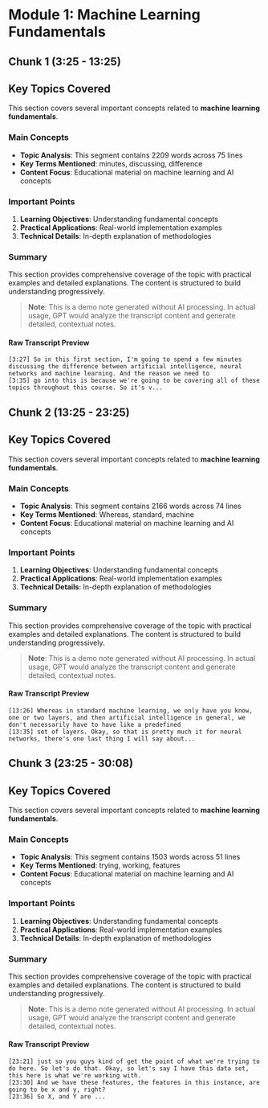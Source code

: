 # Module 1: Machine Learning Fundamentals


## Chunk 1 (3:25 - 13:25)

## Key Topics Covered

This section covers several important concepts related to **machine learning fundamentals**.

### Main Concepts
- **Topic Analysis**: This segment contains 2209 words across 75 lines
- **Key Terms Mentioned**: minutes, discussing, difference
- **Content Focus**: Educational material on machine learning and AI concepts

### Important Points
1. **Learning Objectives**: Understanding fundamental concepts
2. **Practical Applications**: Real-world implementation examples  
3. **Technical Details**: In-depth explanation of methodologies

### Summary
This section provides comprehensive coverage of the topic with practical examples and detailed explanations. The content is structured to build understanding progressively.

> **Note**: This is a demo note generated without AI processing. In actual usage, GPT would analyze the transcript content and generate detailed, contextual notes.

#### Raw Transcript Preview
```
[3:27] So in this first section, I'm going to spend a few minutes discussing the difference between artificial intelligence, neural networks and machine learning. And the reason we need to
[3:35] go into this is because we're going to be covering all of these topics throughout this course. So it's v...
```



## Chunk 2 (13:25 - 23:25)

## Key Topics Covered

This section covers several important concepts related to **machine learning fundamentals**.

### Main Concepts
- **Topic Analysis**: This segment contains 2166 words across 74 lines
- **Key Terms Mentioned**: Whereas, standard, machine
- **Content Focus**: Educational material on machine learning and AI concepts

### Important Points
1. **Learning Objectives**: Understanding fundamental concepts
2. **Practical Applications**: Real-world implementation examples  
3. **Technical Details**: In-depth explanation of methodologies

### Summary
This section provides comprehensive coverage of the topic with practical examples and detailed explanations. The content is structured to build understanding progressively.

> **Note**: This is a demo note generated without AI processing. In actual usage, GPT would analyze the transcript content and generate detailed, contextual notes.

#### Raw Transcript Preview
```
[13:26] Whereas in standard machine learning, we only have you know, one or two layers, and then artificial intelligence in general, we don't necessarily have to have like a predefined
[13:35] set of layers. Okay, so that is pretty much it for neural networks, there's one last thing I will say about...
```



## Chunk 3 (23:25 - 30:08)

## Key Topics Covered

This section covers several important concepts related to **machine learning fundamentals**.

### Main Concepts
- **Topic Analysis**: This segment contains 1503 words across 51 lines
- **Key Terms Mentioned**: trying, working, features
- **Content Focus**: Educational material on machine learning and AI concepts

### Important Points
1. **Learning Objectives**: Understanding fundamental concepts
2. **Practical Applications**: Real-world implementation examples  
3. **Technical Details**: In-depth explanation of methodologies

### Summary
This section provides comprehensive coverage of the topic with practical examples and detailed explanations. The content is structured to build understanding progressively.

> **Note**: This is a demo note generated without AI processing. In actual usage, GPT would analyze the transcript content and generate detailed, contextual notes.

#### Raw Transcript Preview
```
[23:21] just so you guys kind of get the point of what we're trying to do here. So let's do that. Okay, so let's say I have this data set, this here is what we're working with.
[23:30] And we have these features, the features in this instance, are going to be x and y, right?
[23:36] So X, and Y are ...
```

